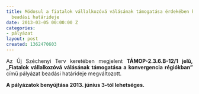 ```yaml
---
title: Módosul a fiatalok vállalkozóvá válásának támogatása érdekében kiírt pályázat
  beadási határideje
date: 2013-03-05 00:00:00 Z
categories:
- pályázat
layout: post
created: 1362470603
---
```


<p style="text-align: justify;">Az Új Széchenyi Terv keretében megjelent <strong>TÁMOP-2.3.6.B-12/1 jelű, „Fiatalok vállalkozóvá válásának támogatása a konvergencia régiókban”</strong> című pályázat beadási határideje megváltozott.</p><div><p style="text-align: justify;"><strong>A pályázatok benyújtása 2013. június 3-tól lehetséges.</strong></p></div>
